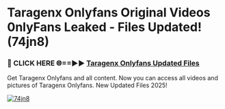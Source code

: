 # Taragenx Onlyfans Original Videos 0nlyFans Leaked - Files Updated! (74jn8)

<h3>🔴 CLICK HERE 🌐==►► <a href="https://tinyurl.com/2wckxsce" rel="nofollow">Taragenx Onlyfans Updated Files</a></h3>

Get Taragenx Onlyfans and all content. Now you can access all videos and pictures of Taragenx Onlyfans. New Updated Files 2025!

[![74jn8](https://i.imgur.com/AFduVYN.gif)](https://tinyurl.com/2wckxsce)
